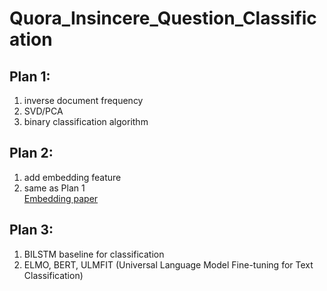 # Quora_Insincere_Question_Classification

## Plan 1:
1. inverse document frequency 
2. SVD/PCA
3. binary classification algorithm

## Plan 2:
1. add embedding feature
2. same as Plan 1
<br> [Embedding paper](https://openreview.net/forum?id=SyK00v5xx)
## Plan 3:
1. BILSTM baseline for classification
2. ELMO, BERT, ULMFIT (Universal Language Model Fine-tuning for Text Classification)
